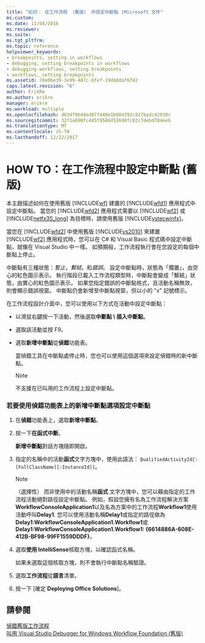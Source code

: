 ```yaml
---
title: "如何： 在工作流程 （舊版） 中設定中斷點 |Microsoft 文件"
ms.custom: 
ms.date: 11/04/2016
ms.reviewer: 
ms.suite: 
ms.tgt_pltfrm: 
ms.topic: reference
helpviewer_keywords:
- breakpoints, setting in workflows
- debugging, setting breakpoints in workflows
- debugging workflows, setting breakpoints
- workflows, setting breakpoints
ms.assetid: 78e0be39-3e99-487c-bfef-19db0daf6f42
caps.latest.revision: "6"
author: ErikRe
ms.author: erikre
manager: erikre
ms.workload: multiple
ms.openlocfilehash: d634f9648ed87f448e1b984392c827badc42930c
ms.sourcegitcommit: 32f1a690fc445f9586d53698fc82c7debd784eeb
ms.translationtype: MT
ms.contentlocale: zh-TW
ms.lasthandoff: 12/22/2017
---
```

# <a name="how-to-set-breakpoints-in-workflows-legacy"></a>HOW TO：在工作流程中設定中斷點 (舊版)
本主題描述如何在使用舊版 [!INCLUDE[wf](../workflow-designer/includes/wf_md.md)] 建置的 [!INCLUDE[wfd1](../workflow-designer/includes/wfd1_md.md)] 應用程式中設定中斷點。 當您的 [!INCLUDE[wfd2](../workflow-designer/includes/wfd2_md.md)] 應用程式需要以 [!INCLUDE[wf2](../workflow-designer/includes/wf2_md.md)] 或 [!INCLUDE[netfx35_long](../workflow-designer/includes/netfx35_long_md.md)] 為目標時，請使用舊版 [!INCLUDE[vstecwinfx](../workflow-designer/includes/vstecwinfx_md.md)]。  
  
 當您在 [!INCLUDE[wfd2](../workflow-designer/includes/wfd2_md.md)] 中使用舊版 [!INCLUDE[vs2010](../misc/includes/vs2010_md.md)] 來建置 [!INCLUDE[wf2](../workflow-designer/includes/wf2_md.md)] 應用程式時，您可以在 C# 和 Visual Basic 程式碼中設定中斷點，就像在 Visual Studio 中一樣。 如預期般，工作流程執行會在您設定的每個中斷點上停止。  
  
 中斷點有三種狀態：*暫止*，*繫結*，和*錯誤*。 設定中斷點時，狀態為「擱置」，由空心的紅色圖示表示。 執行階段已載入工作流程類型時，中斷點會變成「繫結」狀態，由實心的紅色圖示表示。 如果您指定錯誤的中斷點格式，且活動名稱無效，則會顯示錯誤視窗。 中斷點仍會新增至中斷點視窗，但以小的 "x" 記號標示。  
  
 在工作流程設計介面中，您可以使用以下方式在活動中設定中斷點：  
  
-   以滑鼠右鍵按一下活動，然後選取**中斷點 \ 插入中斷點**。  
  
-   選取該活動並按 F9。  
  
-   選取**新增中斷點**從**偵錯**功能表。  
  
     當偵錯工具在中斷點處停止時，您也可以使用這個選項來設定偵錯時的新中斷點。  
  
    > [!NOTE]
    >  不支援在已叫用的工作流程上設定中斷點。  
  
### <a name="to-set-a-breakpoint-using-the-new-breakpoint-option-on-the-debug-menu"></a>若要使用偵錯功能表上的新增中斷點選項設定中斷點  
  
1.  在**偵錯**功能表上，選取**新增中斷點**。  
  
2.  按一下**在函式中斷**。  
  
     **新增中斷點**對話方塊隨即開啟。  
  
3.  指定的名稱中的活動**函式**文字方塊中，使用此語法： `QualifiedActivityId[:[FullClassName][:InstanceId]]`。  
  
    > [!NOTE]
    >  （選擇性） 而非使用中的活動名稱**函式** 文字方塊中，您可以藉由指定的工作流程活動絕對路徑設定中斷點。 例如，假設您擁有名為工作流程解決方案**WorkflowConsoleApplication1**以及名為方案中的工作流程**Workflow1**使用活動呼叫**Delay1**. 您可以使用活動名稱**Delay1**或指定的路徑做為**Delay1:WorkflowConsoleApplication1.Workflow1**或**Delay1:WorkflowConsoleApplication1.Workflow1: {6614886A-608E-412B-BF98-99FF1559DDDF}**。  
  
4.  選取**使用 IntelliSense**核取方塊，以確認函式名稱。  
  
     如果未選取這個核取方塊，則不會執行中斷點名稱驗證。  
  
5.  選取**工作流程**從**語言**清單。  
  
6.  按一下 [確定 **Deploying Office Solutions**]。  
  
## <a name="see-also"></a>請參閱  
 [偵錯舊版工作流程](../workflow-designer/debugging-legacy-workflows.md)   
 [叫用 Visual Studio Debugger for Windows Workflow Foundation (舊版)](../workflow-designer/invoking-the-visual-studio-debugger-for-windows-workflow-foundation-legacy.md)